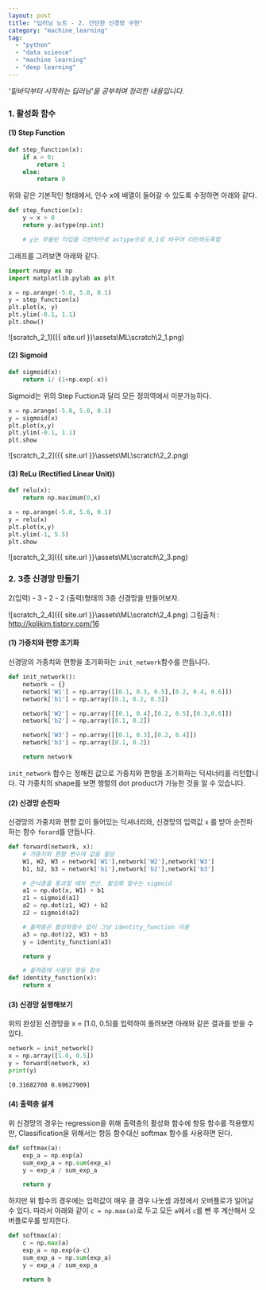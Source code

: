 ```yaml
---
layout: post
title: "딥러닝 노트 - 2. 간단한 신경망 구현"
category: "machine_learning"
tag:
  - "python"
  - "data science"
  - "machine learning"
  - "deep learning"
---
```

_'밑바닥부터 시작하는 딥러닝'을 공부하며 정리한 내용입니다._




### **1. 활성화 함수**

#### (1) Step Function

```python
def step_function(x):
    if x > 0:
        return 1
    else:
        return 0
```
위와 같은 기본적인 형태에서, 인수 x에 배열이 들어갈 수 있도록 수정하면 아래와 같다.

```python
def step_function(x):
    y = x > 0
    return y.astype(np.int)

    # y는 부울린 타입을 리턴하므로 astype으로 0,1로 바꾸어 리턴하도록함
```

그래프를 그려보면 아래와 같다.

```python
import numpy as np
import matplotlib.pylab as plt

x = np.arange(-5.0, 5.0, 0.1)
y = step_function(x)
plt.plot(x, y)
plt.ylim(-0.1, 1.1)
plt.show()
```
![scratch_2_1]({{ site.url }}\assets\ML\scratch\2_1.png)



#### (2) Sigmoid

```python
def sigmoid(x):
    return 1/ (1+np.exp(-x))
```

Sigmoid는 위의 Step Fuction과 달리 모든 정의역에서 미분가능하다.

```python
x = np.arange(-5.0, 5.0, 0.1)
y = sigmoid(x)
plt.plot(x,y)
plt.ylim(-0.1, 1.1)
plt.show
```
![scratch_2_2]({{ site.url }}\assets\ML\scratch\2_2.png)


#### (3) ReLu (Rectified Linear Unit))

```python
def relu(x):
    return np.maximum(0,x)
```


```python
x = np.arange(-5.0, 5.0, 0.1)
y = relu(x)
plt.plot(x,y)
plt.ylim(-1, 5.5)
plt.show
```

![scratch_2_3]({{ site.url }}\assets\ML\scratch\2_3.png)



### **2. 3층 신경망 만들기**

2(입력) - 3 - 2 - 2 (출력)형태의 3층 신경망을 만들어보자.

![scratch_2_4]({{ site.url }}\assets\ML\scratch\2_4.png)
그림출처 : http://kolikim.tistory.com/16


#### (1) 가중치와 편향 초기화

신경망의 가중치와 편향을 초기화하는 `init_network`함수를 만듭니다.

```python
def init_network():
    network = {}
    network['W1'] = np.array([[0.1, 0.3, 0.5],[0.2, 0.4, 0.6]])
    network['b1'] = np.array([0.1, 0.2, 0.3])

    network['W2'] = np.array([[0.1, 0.4],[0.2, 0.5],[0.3,0.6]])
    network['b2'] = np.array([0.1, 0.2])       

    network['W3'] = np.array([[0.1, 0.3],[0.2, 0.4]])
    network['b3'] = np.array([0.1, 0.2])      

    return network
```
`init_network` 함수는 정해진 값으로 가중치와 편향을 초기화하는 딕셔너리를 리턴합니다. 각 가중치의 shape를 보면 행렬의 dot product가 가능한 것을 알 수 있습니다.


#### (2) 신경망 순전파

신경망의 가중치와 편향 값이 들어있는 딕셔너리와, 신경망의 입력값 `x` 를 받아 순전파하는 함수 `forard`를 만듭니다.

```python
def forward(network, x):
    # 가중치와 편향 변수에 값을 할당
    W1, W2, W3 = network['W1'],network['W2'],network['W3']
    b1, b2, b3 = network['b1'],network['b2'],network['b3']

    # 은닉층을 통과할 때의 연산. 활성화 함수는 sigmoid
    a1 = np.dot(x, W1) + b1
    z1 = sigmoid(a1)
    a2 = np.dot(z1, W2) + b2
    z2 = sigmoid(a2)

    # 출력층은 활성화함수 없이 그냥 identity_function 이용
    a3 = np.dot(z2, W3) + b3
    y = identity_function(a3)

    return y

    # 출력층에 사용된 항등 함수
def identity_function(x):
    return x
```

#### (3) 신경망 실행해보기
위의 완성된 신경망을 x = [1.0, 0.5]를 입력하여 돌려보면 아래와 같은 결과를 받을 수 있다.
```python
network = init_network()
x = np.array([1.0, 0.5])
y = forward(network, x)
print(y)
```
```cmd
[0.31682708 0.69627909]
```


#### (4) 출력층 설계

위 신경망의 경우는 regression을 위해 출력층의 활성화 함수에 항등 함수를 적용했지만, Classification을 위해서는 항등 함수대신 softmax 함수를 사용하면 된다.

```python
def softmax(a):
    exp_a = np.exp(a)
    sum_exp_a = np.sum(exp_a)
    y = exp_a / sum_exp_a

    return y
```
하지만 위 함수의 경우에는 입력값이 매우 클 경우 나눗셈 과정에서 오버플로가 일어날 수 있다. 따라서 아래와 같이 `c = np.max(a)`로 두고 모든 `a`에서 `c`를 뺀 후 계산해서 오버플로우를 방지한다.

```python
def softmax(a):
    c = np.max(a)
    exp_a = np.exp(a-c)
    sum_exp_a = np.sum(exp_a)
    y = exp_a / sum_exp_a

    return b
```
